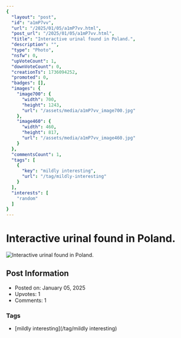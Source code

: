 ```yaml
---
{
  "layout": "post",
  "id": "a1mP7vv",
  "url": "/2025/01/05/a1mP7vv.html",
  "post_url": "/2025/01/05/a1mP7vv.html",
  "title": "Interactive urinal found in Poland.",
  "description": "",
  "type": "Photo",
  "nsfw": 0,
  "upVoteCount": 1,
  "downVoteCount": 0,
  "creationTs": 1736094252,
  "promoted": 0,
  "badges": [],
  "images": {
    "image700": {
      "width": 700,
      "height": 1243,
      "url": "/assets/media/a1mP7vv_image700.jpg"
    },
    "image460": {
      "width": 460,
      "height": 817,
      "url": "/assets/media/a1mP7vv_image460.jpg"
    }
  },
  "commentsCount": 1,
  "tags": [
    {
      "key": "mildly interesting",
      "url": "/tag/mildly-interesting"
    }
  ],
  "interests": [
    "random"
  ]
}
---
```


# Interactive urinal found in Poland.

![Interactive urinal found in Poland.](/assets/media/a1mP7vv_image700.jpg)

## Post Information

- Posted on: January 05, 2025
- Upvotes: 1
- Comments: 1

### Tags

- [mildly interesting](/tag/mildly interesting)
